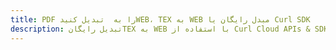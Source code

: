 ---title: PDF را به  تبدیل کنیدWEB، TEX به WEB مبدل رایگان یا Curl SDKdescription: تبدیل رایگانTEX به WEB با استفاده از Curl Cloud APIs & SDK همچنین اسناد PDF را در Cloud ایجاد، ویرایش و رندر کنید.---